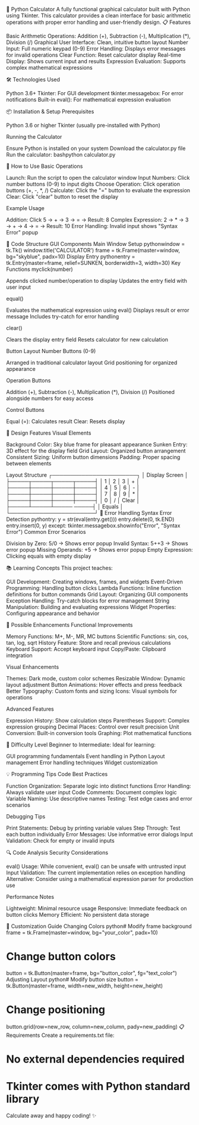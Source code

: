 🧮 Python Calculator
A fully functional graphical calculator built with Python using Tkinter. This calculator provides a clean interface for basic arithmetic operations with proper error handling and user-friendly design.
📋 Features

Basic Arithmetic Operations: Addition (+), Subtraction (-), Multiplication (*), Division (/)
Graphical User Interface: Clean, intuitive button layout
Number Input: Full numeric keypad (0-9)
Error Handling: Displays error messages for invalid operations
Clear Function: Reset calculator display
Real-time Display: Shows current input and results
Expression Evaluation: Supports complex mathematical expressions

🛠️ Technologies Used

Python 3.6+
Tkinter: For GUI development
tkinter.messagebox: For error notifications
Built-in eval(): For mathematical expression evaluation

📦 Installation & Setup
Prerequisites

Python 3.6 or higher
Tkinter (usually pre-installed with Python)

Running the Calculator

Ensure Python is installed on your system
Download the calculator.py file
Run the calculator:
bashpython calculator.py


🎯 How to Use
Basic Operations

Launch: Run the script to open the calculator window
Input Numbers: Click number buttons (0-9) to input digits
Choose Operation: Click operation buttons (+, -, *, /)
Calculate: Click the "=" button to evaluate the expression
Clear: Click "clear" button to reset the display

Example Usage

Addition: Click 5 → + → 3 → = → Result: 8
Complex Expression: 2 → * → 3 → + → 4 → = → Result: 10
Error Handling: Invalid input shows "Syntax Error" popup

🧩 Code Structure
GUI Components
Main Window Setup
pythonwindow = tk.Tk()
window.title('CALCULATOR')
frame = tk.Frame(master=window, bg="skyblue", padx=10)
Display Entry
pythonentry = tk.Entry(master=frame, relief=SUNKEN, borderwidth=3, width=30)
Key Functions
myclick(number)

Appends clicked number/operation to display
Updates the entry field with user input

equal()

Evaluates the mathematical expression using eval()
Displays result or error message
Includes try-catch for error handling

clear()

Clears the display entry field
Resets calculator for new calculation

Button Layout
Number Buttons (0-9)

Arranged in traditional calculator layout
Grid positioning for organized appearance

Operation Buttons

Addition (+), Subtraction (-), Multiplication (*), Division (/)
Positioned alongside numbers for easy access

Control Buttons

Equal (=): Calculates result
Clear: Resets display

🎨 Design Features
Visual Elements

Background Color: Sky blue frame for pleasant appearance
Sunken Entry: 3D effect for the display field
Grid Layout: Organized button arrangement
Consistent Sizing: Uniform button dimensions
Padding: Proper spacing between elements

Layout Structure
┌───────────────────────┐
│     Display Screen    │
├─────┬─────┬─────┬─────┤
│  1  │  2  │  3  │  +  │
├─────┼─────┼─────┼─────┤
│  4  │  5  │  6  │  -  │
├─────┼─────┼─────┼─────┤
│  7  │  8  │  9  │  *  │
├─────┼─────┼─────┼─────┤
│  0  │  /  │   Clear   │
├─────┴─────┴───── ─────┤
│      Equals           │
└───────────────────────┘
🔧 Error Handling
Syntax Error Detection
pythontry:
    y = str(eval(entry.get()))
    entry.delete(0, tk.END)
    entry.insert(0, y)
except:
    tkinter.messagebox.showinfo("Error", "Syntax Error")
Common Error Scenarios

Division by Zero: 5/0 → Shows error popup
Invalid Syntax: 5++3 → Shows error popup
Missing Operands: +5 → Shows error popup
Empty Expression: Clicking equals with empty display

📚 Learning Concepts
This project teaches:

GUI Development: Creating windows, frames, and widgets
Event-Driven Programming: Handling button clicks
Lambda Functions: Inline function definitions for button commands
Grid Layout: Organizing GUI components
Exception Handling: Try-catch blocks for error management
String Manipulation: Building and evaluating expressions
Widget Properties: Configuring appearance and behavior

🚀 Possible Enhancements
Functional Improvements

Memory Functions: M+, M-, MR, MC buttons
Scientific Functions: sin, cos, tan, log, sqrt
History Feature: Store and recall previous calculations
Keyboard Support: Accept keyboard input
Copy/Paste: Clipboard integration

Visual Enhancements

Themes: Dark mode, custom color schemes
Resizable Window: Dynamic layout adjustment
Button Animations: Hover effects and press feedback
Better Typography: Custom fonts and sizing
Icons: Visual symbols for operations

Advanced Features

Expression History: Show calculation steps
Parentheses Support: Complex expression grouping
Decimal Places: Control over result precision
Unit Conversion: Built-in conversion tools
Graphing: Plot mathematical functions

🎯 Difficulty Level
Beginner to Intermediate: Ideal for learning:

GUI programming fundamentals
Event handling in Python
Layout management
Error handling techniques
Widget customization

💡 Programming Tips
Code Best Practices

Function Organization: Separate logic into distinct functions
Error Handling: Always validate user input
Code Comments: Document complex logic
Variable Naming: Use descriptive names
Testing: Test edge cases and error scenarios

Debugging Tips

Print Statements: Debug by printing variable values
Step Through: Test each button individually
Error Messages: Use informative error dialogs
Input Validation: Check for empty or invalid inputs

🔍 Code Analysis
Security Considerations

eval() Usage: While convenient, eval() can be unsafe with untrusted input
Input Validation: The current implementation relies on exception handling
Alternative: Consider using a mathematical expression parser for production use

Performance Notes

Lightweight: Minimal resource usage
Responsive: Immediate feedback on button clicks
Memory Efficient: No persistent data storage

📝 Customization Guide
Changing Colors
python# Modify frame background
frame = tk.Frame(master=window, bg="your_color", padx=10)

# Change button colors
button = tk.Button(master=frame, bg="button_color", fg="text_color")
Adjusting Layout
python# Modify button size
button = tk.Button(master=frame, width=new_width, height=new_height)

# Change positioning
button.grid(row=new_row, column=new_column, pady=new_padding)
📋 Requirements
Create a requirements.txt file:
# No external dependencies required
# Tkinter comes with Python standard library

Calculate away and happy coding! ✨
